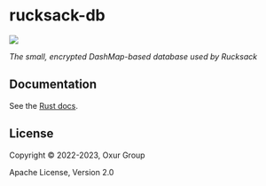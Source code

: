 # rucksack-db

[![][logo]][logo-large]

*The small, encrypted DashMap-based database used by Rucksack*

## Documentation

See the [Rust docs](https://docs.rs/rucksack/latest/rucksack-db/).

## License

Copyright © 2022-2023, Oxur Group

Apache License, Version 2.0

[//]: ---Named-Links---

[logo]: ../resources/images/logo-v1-x250.png
[logo-large]: ../resources/images/logo-v1-x1000.png
